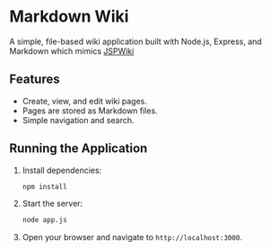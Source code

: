 
# Markdown Wiki

A simple, file-based wiki application built with Node.js, Express, and Markdown which mimics [JSPWiki](https://github.com/apache/jspwiki)

## Features

* Create, view, and edit wiki pages.
* Pages are stored as Markdown files.
* Simple navigation and search.

## Running the Application

1. Install dependencies:

    ```bash
    npm install
    ```

2. Start the server:

    ```bash
    node app.js
    ```

3. Open your browser and navigate to `http://localhost:3000`.
